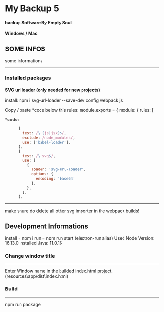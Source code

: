 # My Backup 5
#### backup Software By Empty Soul
#### Windows / Mac

## SOME INFOS
some informations


_____ 
### Installed packages
#### SVG url loader (only needed for new projects)
install: npm i svg-url-loader --save-dev
config webpack js:

Copy / paste *code below this rules:
 module.exports = {
  module: {
    rules: [

*code:
```js
      {
        test: /\.(js|jsx)$/,
        exclude: /node_modules/,
        use: ['babel-loader'],
      },
      {
        test: /\.svg$/,
        use: [
          {
            loader: 'svg-url-loader',
            options: {
              encoding: 'base64'
            },
          },
        ],
      },
```
-----------------------
make shure do delete all other svg importer in the webpack builds!

## Development Informations
install = npm i
run = npm run start (electron-run alias)
Used Node Version: 16.13.0
Installed Java: 11.0.16
### Change window title
----------------------
Enter Window name in the builded index.html project. (resources\app\dist\index.html)

### Build
----------------------
 npm run package
